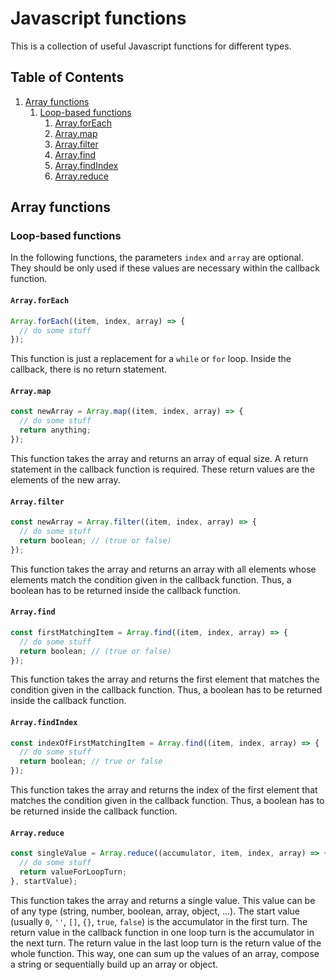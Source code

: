 # Javascript functions

This is a collection of useful Javascript functions for different types.

## Table of Contents
1. [Array functions](#array)
   1. [Loop-based functions](#array-loop)
      1. [Array.forEach](#forEach)
      1. [Array.map](#map)
      1. [Array.filter](#filter)
      1. [Array.find](#find)
      1. [Array.findIndex](#findindex)
      1. [Array.reduce](#reduce)

## Array functions<a name="array"></a>

### Loop-based functions<a name="array-loop"></a>

In the following functions, the parameters `index` and `array` are optional.
They should be only used if these values are necessary within the callback function.

#### `Array.forEach`<a name="forEach"></a>
```javascript
Array.forEach((item, index, array) => {
  // do some stuff
});
```
This function is just a replacement for a `while` or `for` loop. Inside the
callback, there is no return statement.

#### `Array.map`<a name="map"></a>
```javascript
const newArray = Array.map((item, index, array) => {
  // do some stuff
  return anything;
});
```
This function takes the array and returns an array of equal size. A return
statement in the callback function is required. These return values are the
elements of the new array.

#### `Array.filter`<a name="filter"></a>
```javascript
const newArray = Array.filter((item, index, array) => {
  // do some stuff
  return boolean; // (true or false)
});
```
This function takes the array and returns an array with all elements whose
elements match the condition given in the callback function. Thus, a boolean has
to be returned inside the callback function.

#### `Array.find`<a name="find"></a>
```javascript
const firstMatchingItem = Array.find((item, index, array) => {
  // do some stuff
  return boolean; // (true or false)
});
```
This function takes the array and returns the first element that matches the
condition given in the callback function. Thus, a boolean has to be returned inside the callback function.

#### `Array.findIndex`<a name="findindex"></a>
```javascript
const indexOfFirstMatchingItem = Array.find((item, index, array) => {
  // do some stuff
  return boolean; // true or false
});
```
This function takes the array and returns the index of the first element that
matches the condition given in the callback function. Thus, a boolean has to be
returned inside the callback function.

#### `Array.reduce`<a name="reduce"></a>
```javascript
const singleValue = Array.reduce((accumulator, item, index, array) => {
  // do some stuff
  return valueForLoopTurn;
}, startValue);
```
This function takes the array and returns a single value. This value can be of
any type (string, number, boolean, array, object, ...). The start value (usually
`0`, `''`, `[]`, `{}`, `true`, `false`) is the accumulator in the first turn.
The return value in the callback function in one loop turn is the accumulator in
the next turn. The return value in the last loop turn is the return value of the
whole function. This way, one can sum up the values of an array, compose a
string or sequentially build up an array or object.